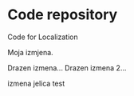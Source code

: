 # Code repository
Code for Localization

Moja izmjena.

Drazen izmena...
Drazen izmena 2...

izmena jelica test
